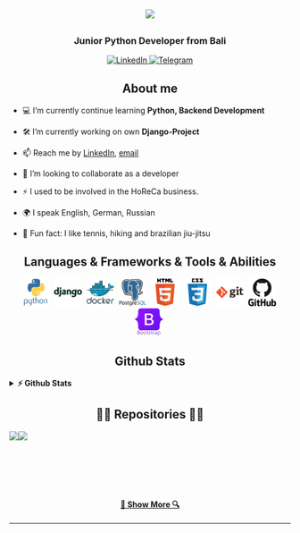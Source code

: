 <h1 align="center">
  <a href="https://git.io/typing-svg">
    <img src="https://readme-typing-svg.herokuapp.com/?lines=Hello,+There!+👋;This+is+Paul+Koltsov....;Nice+to+meet+you!&center=true&size=30">
  </a>
</h1>

<div id="header" align="center">
    <h3>Junior Python Developer from Bali</h3>
</div>

<div id="socials" align="center">
    <a href="https://www.linkedin.com/in/eminencesaul/">
    <img src="https://img.shields.io/badge/LinkedIn-blue?style=for-the-badge&logo=linkedin&logoColor=white" alt="LinkedIn"/>
  </a>
  <a href="https://t.me/p_kolts">
    <img src="https://img.shields.io/badge/Telegram-blue?style=for-the-badge&logo=telegram&logoColor=white" alt="Telegram"/>
  </a>
</div>

<h2 align="center"> About me </h2>

- 💻 I’m currently continue learning **Python, Backend Development**

- 🛠 I’m currently working on own **Django-Project**

- 📫 Reach me by [LinkedIn](https://www.linkedin.com/in/eminencesaul/), [email](mailto:k.pavel080@gmail.com)

- 👯 I’m looking to collaborate as a developer
 
- ⚡ I used to be involved in the HoReCa business.

- 🌍 I speak English, German, Russian

- 👾 Fun fact: I like tennis, hiking and brazilian jiu-jitsu 



<h2 align="center"> Languages & Frameworks & Tools & Abilities </h2>
<p align="center">
<img src="https://github.com/devicons/devicon/blob/master/icons/python/python-original-wordmark.svg" title="sql" width="50" height="50"/>&nbsp;
<img src="https://github.com/devicons/devicon/blob/master/icons/django/django-plain-wordmark.svg" title="sql" width="50" height="50"/>&nbsp;
<img src="https://github.com/devicons/devicon/blob/master/icons/docker/docker-original-wordmark.svg" title="sql" width="50" height="50"/>&nbsp;
<img src="https://github.com/devicons/devicon/blob/master/icons/postgresql/postgresql-original-wordmark.svg" title="sql" width="50" height="50"/>&nbsp;
<img src="https://github.com/devicons/devicon/blob/master/icons/html5/html5-original-wordmark.svg" title="html" width="50" height="50"/>&nbsp;
<img src="https://github.com/devicons/devicon/blob/master/icons/css3/css3-original-wordmark.svg" title="css" width="50" height="50"/>&nbsp;
<img src="https://github.com/devicons/devicon/blob/master/icons/git/git-original-wordmark.svg" title="git" width="50" height="50"/>&nbsp;
<img src="https://github.com/devicons/devicon/blob/master/icons/github/github-original-wordmark.svg" title="git" width="50" height="50"/>&nbsp;
<img src="https://github.com/devicons/devicon/blob/master/icons/bootstrap/bootstrap-original-wordmark.svg" title="bootstrap" width="50" height="50"/>&nbsp;
</p>

<h2 align="center">Github Stats</h2>
<details>
  <summary><b>⚡ Github Stats</b></summary>
<div id="stat" align="center">
    <img src="https://github-profile-summary-cards.vercel.app/api/cards/profile-details?username=griseeminence&theme=github_dark" alt=""/>
    <img src="https://github-profile-summary-cards.vercel.app/api/cards/most-commit-language?username=griseeminence&theme=github_dark" alt=""/>
     <img src="https://github-profile-summary-cards.vercel.app/api/cards/stats?username=griseeminence&theme=github_dark" alt=""/>
</div>
</details>

<h2 align="center">👨‍💻 Repositories 👨‍💻</h2>

<div width="100%" align="center">
  <a align="left" href="https://github.com/griseeminence/Algorithms" title="Algorithms"><img align="left" height="115" src="https://github-readme-stats.vercel.app/api/pin/?username=griseeminence&repo=Algorithms&theme=react&border_color=61dafb&border_radius=10"></a>
</div>

<div width="100%" align="center">
  <a align="left" href="https://github.com/griseeminence/sold" title="S_O_L_D"><img align="left" height="115" src="https://github-readme-stats.vercel.app/api/pin/?username=griseeminence&repo=sold&theme=react&border_color=61dafb&border_radius=10"></a>
</div>
<br/><br/><br/><br/><br/><br/>

<h4 align="center">
  <a href="https://github.com/griseeminence?tab=repositories" title="Show Repositories">🔎 Show More 🔍</a>
</h4>


---
